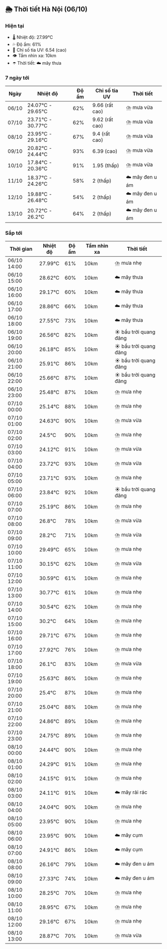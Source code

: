## 🌦️ Thời tiết Hà Nội (06/10)

### Hiện tại

- 🌡️ Nhiệt độ: 27.99℃
- 💦 Độ ẩm: 61%
- 🌟 Chỉ số tia UV: 6.54 (cao)
- 👁️ Tầm nhìn xa: 10km
- ☂️ Thời tiết: ☁️ mây thưa

### 7 ngày tới

| Ngày | Nhiệt độ | Độ ẩm | Chỉ số tia UV | Thời tiết |
| --- | --- | --- | --- | --- |
| 06/10 | 24.07℃ - 29.65℃ | 62% | 9.66 (rất cao) | ⛈️ mưa vừa |
| 07/10 | 23.71℃ - 30.77℃ | 62% | 9.62 (rất cao) | ⛈️ mưa vừa |
| 08/10 | 23.95℃ - 29.16℃ | 67% | 9.4 (rất cao) | ⛈️ mưa vừa |
| 09/10 | 20.82℃ - 24.44℃ | 93% | 6.39 (cao) | ⛈️ mưa vừa |
| 10/10 | 17.84℃ - 20.36℃ | 91% | 1.95 (thấp) | ⛈️ mưa vừa |
| 11/10 | 18.37℃ - 24.26℃ | 58% | 2 (thấp) | ☁️ mây đen u ám |
| 12/10 | 19.88℃ - 26.48℃ | 54% | 2 (thấp) | ☁️ mây đen u ám |
| 13/10 | 20.72℃ - 26.2℃ | 64% | 2 (thấp) | ☁️ mây đen u ám |

### Sắp tới

| Thời gian | Nhiệt độ | Độ ẩm | Tầm nhìn xa | Thời tiết |
| --- | --- | --- | --- | --- |
| 06/10 14:00 | 27.99℃ | 61% | 10km | ⛈️ mưa nhẹ |
| 06/10 15:00 | 28.62℃ | 60% | 10km | ☁️ mây thưa |
| 06/10 16:00 | 29.17℃ | 60% | 10km | ☁️ mây thưa |
| 06/10 17:00 | 28.86℃ | 66% | 10km | ☁️ mây thưa |
| 06/10 18:00 | 27.55℃ | 73% | 10km | ☁️ mây thưa |
| 06/10 19:00 | 26.56℃ | 82% | 10km | ☀️ bầu trời quang đãng |
| 06/10 20:00 | 26.18℃ | 85% | 10km | ☀️ bầu trời quang đãng |
| 06/10 21:00 | 25.91℃ | 86% | 10km | ☀️ bầu trời quang đãng |
| 06/10 22:00 | 25.66℃ | 87% | 10km | ☀️ bầu trời quang đãng |
| 06/10 23:00 | 25.48℃ | 87% | 10km | ⛈️ mưa nhẹ |
| 07/10 00:00 | 25.14℃ | 88% | 10km | ⛈️ mưa nhẹ |
| 07/10 01:00 | 24.63℃ | 90% | 10km | ⛈️ mưa vừa |
| 07/10 02:00 | 24.5℃ | 90% | 10km | ⛈️ mưa nhẹ |
| 07/10 03:00 | 24.12℃ | 91% | 10km | ⛈️ mưa vừa |
| 07/10 04:00 | 23.72℃ | 93% | 10km | ⛈️ mưa vừa |
| 07/10 05:00 | 23.71℃ | 93% | 10km | ⛈️ mưa nhẹ |
| 07/10 06:00 | 23.84℃ | 92% | 10km | ☀️ bầu trời quang đãng |
| 07/10 07:00 | 25.19℃ | 86% | 10km | ⛈️ mưa nhẹ |
| 07/10 08:00 | 26.8℃ | 78% | 10km | ⛈️ mưa vừa |
| 07/10 09:00 | 28.2℃ | 71% | 10km | ⛈️ mưa vừa |
| 07/10 10:00 | 29.49℃ | 65% | 10km | ⛈️ mưa nhẹ |
| 07/10 11:00 | 30.15℃ | 62% | 10km | ⛈️ mưa vừa |
| 07/10 12:00 | 30.59℃ | 61% | 10km | ⛈️ mưa nhẹ |
| 07/10 13:00 | 30.77℃ | 61% | 10km | ⛈️ mưa nhẹ |
| 07/10 14:00 | 30.54℃ | 62% | 10km | ⛈️ mưa nhẹ |
| 07/10 15:00 | 30.2℃ | 64% | 10km | ⛈️ mưa nhẹ |
| 07/10 16:00 | 29.71℃ | 67% | 10km | ⛈️ mưa nhẹ |
| 07/10 17:00 | 27.92℃ | 76% | 10km | ⛈️ mưa nhẹ |
| 07/10 18:00 | 26.1℃ | 83% | 10km | ⛈️ mưa vừa |
| 07/10 19:00 | 25.63℃ | 86% | 10km | ⛈️ mưa nhẹ |
| 07/10 20:00 | 25.4℃ | 87% | 10km | ⛈️ mưa nhẹ |
| 07/10 21:00 | 25.04℃ | 88% | 10km | ⛈️ mưa nhẹ |
| 07/10 22:00 | 24.86℃ | 89% | 10km | ⛈️ mưa nhẹ |
| 07/10 23:00 | 24.75℃ | 89% | 10km | ⛈️ mưa nhẹ |
| 08/10 00:00 | 24.44℃ | 90% | 10km | ⛈️ mưa nhẹ |
| 08/10 01:00 | 24.29℃ | 91% | 10km | ⛈️ mưa nhẹ |
| 08/10 02:00 | 24.15℃ | 91% | 10km | ⛈️ mưa nhẹ |
| 08/10 03:00 | 24.11℃ | 91% | 10km | ☁️ mây rải rác |
| 08/10 04:00 | 24.04℃ | 90% | 10km | ⛈️ mưa nhẹ |
| 08/10 05:00 | 23.95℃ | 90% | 10km | ⛈️ mưa nhẹ |
| 08/10 06:00 | 23.95℃ | 90% | 10km | ☁️ mây cụm |
| 08/10 07:00 | 24.91℃ | 86% | 10km | ☁️ mây cụm |
| 08/10 08:00 | 26.16℃ | 79% | 10km | ☁️ mây đen u ám |
| 08/10 09:00 | 27.33℃ | 74% | 10km | ☁️ mây đen u ám |
| 08/10 10:00 | 28.25℃ | 70% | 10km | ⛈️ mưa nhẹ |
| 08/10 11:00 | 28.95℃ | 67% | 10km | ⛈️ mưa nhẹ |
| 08/10 12:00 | 29.16℃ | 67% | 10km | ⛈️ mưa nhẹ |
| 08/10 13:00 | 28.87℃ | 70% | 10km | ⛈️ mưa vừa |
